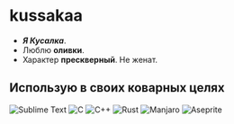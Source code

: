 # kussakaa
- ***Я Кусалка***.  
- Люблю **оливки**.  
- Характер **прескверный**. Не женат.   

## Использую в своих коварных целях

![Sublime Text](https://img.shields.io/badge/sublime_text-%23575757.svg?style=for-the-badge&logo=sublime-text&logoColor=important)
![C](https://img.shields.io/badge/c-%2300599C.svg?style=for-the-badge&logo=c&logoColor=white)
![C++](https://img.shields.io/badge/c++-%2300599C.svg?style=for-the-badge&logo=c%2B%2B&logoColor=white)
![Rust](https://img.shields.io/badge/rust-%23000000.svg?style=for-the-badge&logo=rust&logoColor=white)
![Manjaro](https://img.shields.io/badge/Manjaro-35BF5C?style=for-the-badge&logo=Manjaro&logoColor=white)
![Aseprite](https://img.shields.io/badge/Aseprite-FFFFFF?style=for-the-badge&logo=Aseprite&logoColor=#7D929E)
